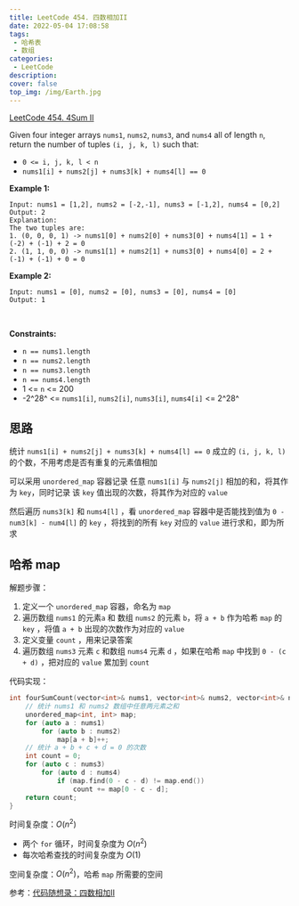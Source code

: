 ```yaml
---
title: LeetCode 454. 四数相加II
date: 2022-05-04 17:08:58
tags:
 - 哈希表
 - 数组
categories:
 - LeetCode
description:
cover: false
top_img: /img/Earth.jpg
---
```


[LeetCode 454. 4Sum II](https://leetcode-cn.com/problems/4sum-ii/)

Given four integer arrays `nums1`, `nums2`, `nums3`, and `nums4` all of length `n`, return the number of tuples `(i, j, k, l)` such that:

 - `0 <= i, j, k, l < n`
 - `nums1[i] + nums2[j] + nums3[k] + nums4[l] == 0`
 

**Example 1:**

    Input: nums1 = [1,2], nums2 = [-2,-1], nums3 = [-1,2], nums4 = [0,2]
    Output: 2
    Explanation:
    The two tuples are:
    1. (0, 0, 0, 1) -> nums1[0] + nums2[0] + nums3[0] + nums4[1] = 1 + (-2) + (-1) + 2 = 0
    2. (1, 1, 0, 0) -> nums1[1] + nums2[1] + nums3[0] + nums4[0] = 2 + (-1) + (-1) + 0 = 0


**Example 2:**

    Input: nums1 = [0], nums2 = [0], nums3 = [0], nums4 = [0]
    Output: 1
 

**Constraints:**

 - `n == nums1.length`
 - `n == nums2.length`
 - `n == nums3.length`
 - `n == nums4.length`
 - 1 <= `n` <= 200
 - -2^28^ <= `nums1[i]`, `nums2[i]`, `nums3[i]`, `nums4[i]` <= 2^28^

## 思路

统计 `nums1[i] + nums2[j] + nums3[k] + nums4[l] == 0` 成立的 `(i, j, k, l)` 的个数，不用考虑是否有重复的元素值相加

可以采用 `unordered_map` 容器记录 任意 `nums1[i]` 与 `nums2[j]` 相加的和，将其作为 `key`，同时记录 该 `key` 值出现的次数，将其作为对应的 `value`

然后遍历 `nums3[k]` 和 `nums4[l]` ，看 `unordered_map` 容器中是否能找到值为 `0 - num3[k] - num4[l]` 的 `key` ，将找到的所有 `key` 对应的 `value` 进行求和，即为所求

## 哈希 map

解题步骤：

1. 定义一个 `unordered_map` 容器，命名为 `map`
2. 遍历数组 `nums1` 的元素`a` 和 数组 `nums2` 的元素 `b`，将 `a + b` 作为哈希 `map` 的 `key` ，将值 `a + b` 出现的次数作为对应的 `value`
3. 定义变量 `count` ，用来记录答案
4. 遍历数组 `nums3` 元素 `c` 和数组 `nums4` 元素 `d` ，如果在哈希 `map` 中找到 `0 - (c + d)` ，把对应的 `value` 累加到 `count`

代码实现：

```cpp
int fourSumCount(vector<int>& nums1, vector<int>& nums2, vector<int>& nums3, vector<int>& nums4) {
    // 统计 nums1 和 nums2 数组中任意两元素之和
    unordered_map<int, int> map;
    for (auto a : nums1)
        for (auto b : nums2)
            map[a + b]++;
    // 统计 a + b + c + d = 0 的次数
    int count = 0;
    for (auto c : nums3)
        for (auto d : nums4)
            if (map.find(0 - c - d) != map.end())
                count += map[0 - c - d];
    return count;
}
```

时间复杂度：$O(n^2)$
 - 两个 `for` 循环，时间复杂度为 $O(n^2)$
 - 每次哈希查找的时间复杂度为 $O(1)$

空间复杂度：$O(n^2)$，哈希 `map` 所需要的空间

参考：[代码随想录：四数相加II](https://www.programmercarl.com/0454.%E5%9B%9B%E6%95%B0%E7%9B%B8%E5%8A%A0II.html#%E5%85%B6%E4%BB%96%E8%AF%AD%E8%A8%80%E7%89%88%E6%9C%AC)